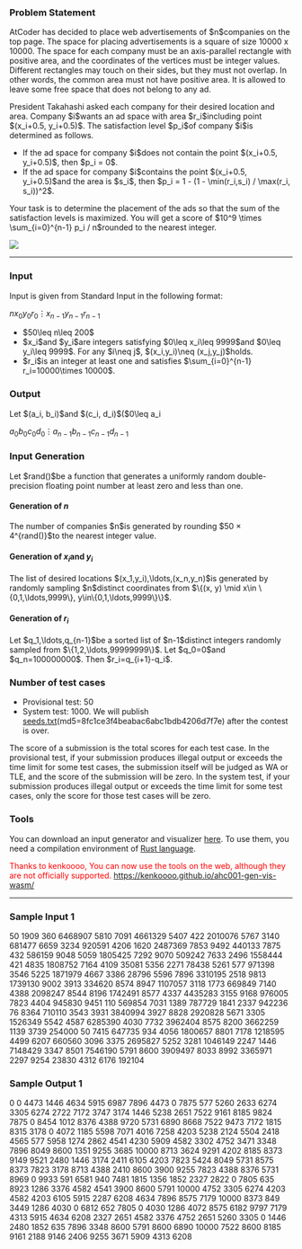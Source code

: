 
<div>

<span>

<span>

<div>

<section>

### **Problem Statement**

<p>
AtCoder has decided to place web advertisements of $n$companies on the top page.
The space for placing advertisements is a square of size 10000 x 10000.
The space for each company must be an axis-parallel rectangle with positive area, and the coordinates of the vertices must be integer values.
Different rectangles may touch on their sides, but they must not overlap. In other words, the common area must not have positive area.
It is allowed to leave some free space that does not belong to any ad.
</p>

<p>
President Takahashi asked each company for their desired location and area. Company $i$wants an ad space with area $r_i$including point $(x_i+0.5, y_i+0.5)$.
The satisfaction level $p_i$of company $i$is determined as follows.
</p>

<ul>

<li>
If the ad space for company $i$does not contain the point $(x_i+0.5, y_i+0.5)$, then $p_i = 0$.
</li>

<li>
If the ad space for company $i$contains the point $(x_i+0.5, y_i+0.5)$and the area is $s_i$, then $p_i = 1 - (1 - \min(r_i,s_i) / \max(r_i, s_i))^2$.
</li>

</ul>

<p>
Your task is to determine the placement of the ads so that the sum of the satisfaction levels is maximized.
You will get a score of $10^9 \times \sum_{i=0}^{n-1} p_i / n$rounded to the nearest integer.
</p>

<p>

<img src="https://img.atcoder.jp/ahc001/edaf52926517566f9dd8018d402400ec.png">

</img>

</p>

</section>

</div>

---

<div>

<div>

<section>

### **Input**

<p>
Input is given from Standard Input in the following format:
</p>

<div>

$n$$x_0$$y_0$$r_0$$\vdots$$x_{n-1}$$y_{n-1}$$r_{n-1}$
</div>

<ul>

<li>
$50\leq n\leq 200$
</li>

<li>
$x_i$and $y_i$are integers satisfying $0\leq x_i\leq 9999$and $0\leq y_i\leq 9999$. For any $i\neq j$, $(x_i,y_i)\neq (x_j,y_j)$holds.
</li>

<li>
$r_i$is an integer at least one and satisfies $\sum_{i=0}^{n-1} r_i=10000\times 10000$.
</li>

</ul>

</section>

</div>

<div>

<section>

### **Output**

<p>
Let $(a_i, b_i)$and $(c_i, d_i)$($0\leq a_i<c_i\leq 10000$, $0\leq b_i<d_i\leq 10000$) be the coordinates of the two diagonal vertices of the rectangle representing the ad space for company $i$.
Output to standard output in the following format.
</p>

<div>

$a_0$$b_0$$c_0$$d_0$$\vdots$$a_{n-1}$$b_{n-1}$$c_{n-1}$$d_{n-1}$
</div>

</section>

</div>

<div>

<section>

### **Input Generation**

<p>
Let $rand()$be a function that generates a uniformly random double-precision floating point number at least zero and less than one.
</p>

#### **Generation of $n$**

<p>
The number of companies $n$is generated by rounding $50 × 4^{rand()}$to the nearest integer value.
</p>

#### **Generation of $x_i$and $y_i$**

<p>
The list of desired locations $(x_1,y_i),\ldots,(x_n,y_n)$is generated by randomly sampling $n$distinct coordinates from $\{(x, y) \mid x\in \{0,1,\ldots,9999\}, y\in\{0,1,\ldots,9999\}\}$.
</p>

#### **Generation of $r_i$**

<p>
Let $q_1,\ldots,q_{n-1}$be a sorted list of $n-1$distinct integers randomly sampled from $\{1,2,\ldots,99999999\}$.
Let $q_0=0$and $q_n=100000000$.
Then $r_i=q_{i+1}-q_i$.
</p>

</section>

</div>

<div>

<section>

### **Number of test cases**

<ul>

<li>
Provisional test: 50
</li>

<li>
System test: 1000. We will publish <a href="https://img.atcoder.jp/ahc001/seeds.zip">seeds.txt</a>(md5=8fc1ce3f4beabac6abc1bdb4206d7f7e) after the contest is over.
</li>

</ul>

<p>
The score of a submission is the total scores for each test case.
In the provisional test, if your submission produces illegal output or exceeds the time limit for some test cases, the submission itself will be judged as WA or TLE, and the score of the submission will be zero.
In the system test, if your submission produces illegal output or exceeds the time limit for some test cases, only the score for those test cases will be zero.
</p>

</section>

</div>

<div>

<section>

### **Tools**

<p>
You can download an input generator and visualizer <a href="https://img.atcoder.jp/ahc001/ded8fd3366b4ff0b0d7d053f553cdb84.zip">here</a>.
To use them, you need a compilation environment of <a href="https://www.rust-lang.org/ja">Rust language</a>.

<font color="red">Thanks to kenkoooo, You can now use the tools on the web, although they are not officially supported.</font>
<a href="https://kenkoooo.github.io/ahc001-gen-vis-wasm/">https://kenkoooo.github.io/ahc001-gen-vis-wasm/</a>
</p>

</section>

</div>

</div>

---

<div>

<section>

### **Sample Input 1**

<div>

50
1909 360 6468907
5810 7091 4661329
5407 422 2010076
5767 3140 681477
6659 3234 920591
4206 1620 2487369
7853 9492 440133
7875 432 586159
9048 5059 1805425
7292 9070 509242
7633 2496 1558444
421 4835 1808752
7164 4109 35081
5356 2271 78438
5261 577 971398
3546 5225 1871979
4667 3386 28796
5596 7896 3310195
2518 9813 1739130
9002 3913 334620
8574 8947 1107057
3118 1773 669849
7140 4388 2098247
8544 8196 1742491
8577 4337 4435283
3155 9168 976005
7823 4404 945830
9451 110 569854
7031 1389 787729
1841 2337 942236
76 8364 710110
3543 3931 3840994
3927 8828 2920828
5671 3305 1526349
5542 4587 6285390
4030 7732 3962404
8575 8200 3662259
1139 3739 254000
50 7415 647735
934 4056 1800657
8801 7178 1218595
4499 6207 660560
3096 3375 2695827
5252 3281 1046149
2247 1446 7148429
3347 8501 7546190
5791 8600 3909497
8033 8992 3365971
2297 9254 23830
4312 6176 192104

</div>

</section>

</div>

<div>

<section>

### **Sample Output 1**

<div>

0 0 4473 1446
4634 5915 6987 7896
4473 0 7875 577
5260 2633 6274 3305
6274 2722 7172 3747
3174 1446 5238 2651
7522 9161 8185 9824
7875 0 8454 1012
8376 4388 9720 5731
6890 8668 7522 9473
7172 1815 8315 3178
0 4072 1185 5598
7071 4016 7258 4203
5238 2124 5504 2418
4565 577 5958 1274
2862 4541 4230 5909
4582 3302 4752 3471
3348 7896 8049 8600
1351 9255 3685 10000
8713 3624 9291 4202
8185 8373 9149 9521
2480 1446 3174 2411
6105 4203 7823 5424
8049 5731 8575 8373
7823 3178 8713 4388
2410 8600 3900 9255
7823 4388 8376 5731
8969 0 9933 591
6581 940 7481 1815
1356 1852 2327 2822
0 7805 635 8923
1286 3376 4582 4541
3900 8600 5791 10000
4752 3305 6274 4203
4582 4203 6105 5915
2287 6208 4634 7896
8575 7179 10000 8373
849 3449 1286 4030
0 6812 652 7805
0 4030 1286 4072
8575 6182 9797 7179
4313 5915 4634 6208
2327 2651 4582 3376
4752 2651 5260 3305
0 1446 2480 1852
635 7896 3348 8600
5791 8600 6890 10000
7522 8600 8185 9161
2188 9146 2406 9255
3671 5909 4313 6208

</div>

</section>

</div>

</span>

</span>

</div>
